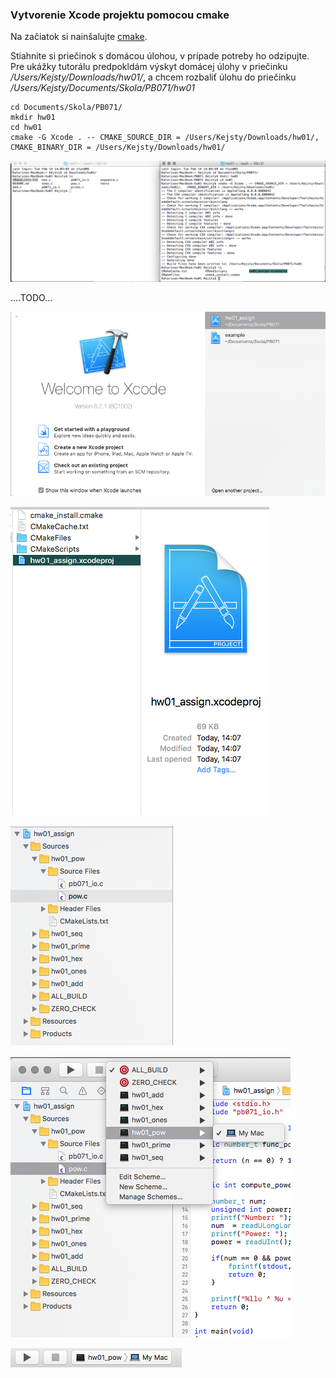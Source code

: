 ### Vytvorenie Xcode projektu pomocou cmake

Na začiatok si nainšalujte [cmake](/cmake/os-x.md).

Stiahnite si priečinok s domácou úlohou, v prípade potreby ho odzipujte. Pre ukážky tutorálu predpokldám výskyt domácej úlohy v priečinku _/Users/Kejsty/Downloads/hw01/_, a chcem rozbaliť úlohu do priečinku _/Users/Kejsty/Documents/Skola/PB071/hw01_

```terminal
cd Documents/Skola/PB071/
mkdir hw01
cd hw01
cmake -G Xcode . -- CMAKE_SOURCE_DIR = /Users/Kejsty/Downloads/hw01/,   CMAKE_BINARY_DIR = /Users/Kejsty/Downloads/hw01/
```

![](/assets/CmakeProjectXcode.png)

....TODO...

![](/assets/CmakeProjectXcode2.png)

![](/assets/CmakeProjectXcode3.png)

![](/assets/CmakeProjectXcode4.png)

![](/assets/CmakeProjectXcode5.png)



![](/assets/CmakeProjectXcode6.png)



